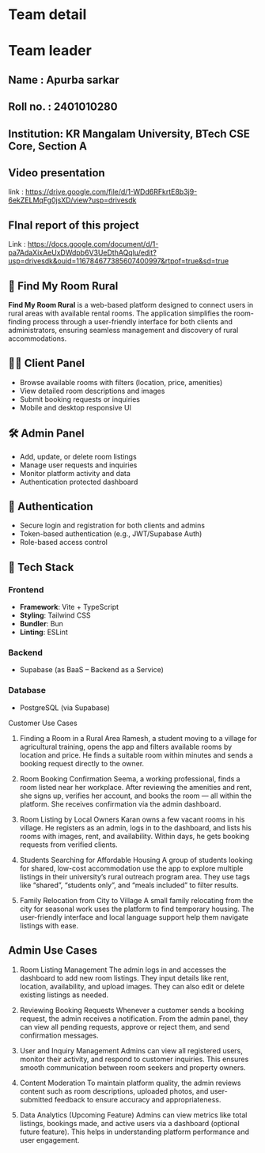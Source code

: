 # Team detail
# Team leader
## Name : Apurba sarkar 
## Roll no. : 2401010280 
## Institution: KR Mangalam University, BTech CSE Core, Section A


## Video presentation 
link : https://drive.google.com/file/d/1-WDd6RFkrtE8b3j9-6ekZELMqFg0jsXD/view?usp=drivesdk


## FInal report of this project 
Link : https://docs.google.com/document/d/1-pa7AdaXixAeUxDWdpb6V3UeDthAQqlu/edit?usp=drivesdk&ouid=116784677385607400997&rtpof=true&sd=true



## 🏡 Find My Room Rural

**Find My Room Rural** is a web-based platform designed to connect users in rural areas with available rental rooms. The application simplifies the room-finding process through a user-friendly interface for both clients and administrators, ensuring seamless management and discovery of rural accommodations.

## 🧑‍💼 Client Panel

- Browse available rooms with filters (location, price, amenities)
- View detailed room descriptions and images
- Submit booking requests or inquiries
- Mobile and desktop responsive UI

## 🛠️ Admin Panel

- Add, update, or delete room listings
- Manage user requests and inquiries
- Monitor platform activity and data
- Authentication protected dashboard

## 🔐 Authentication

- Secure login and registration for both clients and admins
- Token-based authentication (e.g., JWT/Supabase Auth)
- Role-based access control

## 🧰 Tech Stack

### Frontend
- **Framework**: Vite + TypeScript
- **Styling**: Tailwind CSS
- **Bundler**: Bun
- **Linting**: ESLint

### Backend
- Supabase (as BaaS – Backend as a Service)

### Database
- PostgreSQL (via Supabase)

Customer Use Cases
1. Finding a Room in a Rural Area
Ramesh, a student moving to a village for agricultural training, opens the app and filters available rooms by location and price. He finds a suitable room within minutes and sends a booking request directly to the owner.

2. Room Booking Confirmation
Seema, a working professional, finds a room listed near her workplace. After reviewing the amenities and rent, she signs up, verifies her account, and books the room — all within the platform. She receives confirmation via the admin dashboard.

3. Room Listing by Local Owners
Karan owns a few vacant rooms in his village. He registers as an admin, logs in to the dashboard, and lists his rooms with images, rent, and availability. Within days, he gets booking requests from verified clients.

4. Students Searching for Affordable Housing
A group of students looking for shared, low-cost accommodation use the app to explore multiple listings in their university’s rural outreach program area. They use tags like “shared”, “students only”, and “meals included” to filter results.

5. Family Relocation from City to Village
A small family relocating from the city for seasonal work uses the platform to find temporary housing. The user-friendly interface and local language support help them navigate listings with ease.

## Admin Use Cases
1. Room Listing Management
The admin logs in and accesses the dashboard to add new room listings. They input details like rent, location, availability, and upload images. They can also edit or delete existing listings as needed.

2. Reviewing Booking Requests
Whenever a customer sends a booking request, the admin receives a notification. From the admin panel, they can view all pending requests, approve or reject them, and send confirmation messages.

3. User and Inquiry Management
Admins can view all registered users, monitor their activity, and respond to customer inquiries. This ensures smooth communication between room seekers and property owners.

4. Content Moderation
To maintain platform quality, the admin reviews content such as room descriptions, uploaded photos, and user-submitted feedback to ensure accuracy and appropriateness.

5. Data Analytics (Upcoming Feature)
Admins can view metrics like total listings, bookings made, and active users via a dashboard (optional future feature). This helps in understanding platform performance and user engagement.




